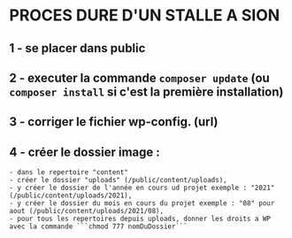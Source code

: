 # PROCES DURE D'UN STALLE A SION

## 1 - se placer dans public

## 2 - executer la commande ```composer update``` (ou ```composer install``` si c'est la première installation)

## 3 - corriger le fichier wp-config. (url)

## 4 - créer le dossier image :
    - dans le repertoire "content"
    - créer le dossier "uploads" (/public/content/uploads),
    - y créer le dossier de l'année en cours ud projet exemple : "2021" (/public/content/uploads/2021),
    - y créer le dossier du mois en cours du projet exemple : "08" pour aout (/public/content/uploads/2021/08),
    - pour tous les repertoires depuis uploads, donner les droits a WP avec la commande ```chmod 777 nomDuDossier```